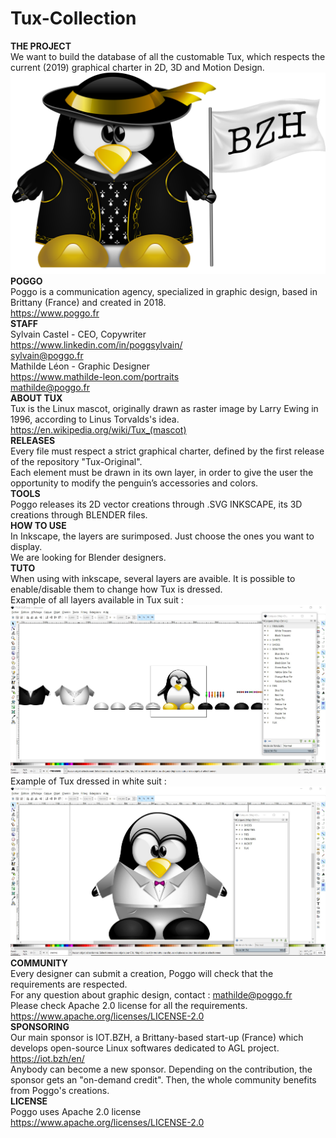 # Tux-Collection
<b>THE PROJECT</b><br>
We want to build the database of all the customable Tux, which respects the current (2019) graphical charter in 2D, 3D and Motion Design.<br>
<img src="./png examples/TUX BREIZH1.png">
<b>POGGO</b><br>
Poggo is a communication agency, specialized in graphic design, based in Brittany (France) and created in 2018.<br>
https://www.poggo.fr<br>
<b>STAFF</b><br>
Sylvain Castel - CEO, Copywriter<br>
https://www.linkedin.com/in/poggsylvain/<br>
sylvain@poggo.fr<br>
Mathilde Léon - Graphic Designer<br>
https://www.mathilde-leon.com/portraits<br>
mathilde@poggo.fr<br>
<b>ABOUT TUX</b><br>
Tux is the Linux mascot, originally drawn as raster image by Larry Ewing in 1996, according to Linus Torvalds's idea.<br>
https://en.wikipedia.org/wiki/Tux_(mascot)<br>
<b>RELEASES</b><br>
Every file must respect a strict graphical charter, defined by the first release of the repository "Tux-Original".<br>
Each element must be drawn in its own layer, in order to give the user the opportunity to modify the penguin’s accessories and colors.<br>
<b>TOOLS</b><br>
Poggo releases its 2D vector creations through .SVG INKSCAPE, its 3D creations through BLENDER files.<br>
<b>HOW TO USE</b><br>
In Inkscape, the layers are surimposed. Just choose the ones you want to display.<br>
We are looking for Blender designers.<br>
<b>TUTO</b><br>
When using with inkscape, several layers are avaible. It is possible to enable/disable them to change how Tux is dressed.<br>
Example of all layers available in Tux suit :<br>
<img src="./tuto/Tutorial1.jpg">
Example of Tux dressed in white suit :<br>
<img src="./tuto/Tutorial2.jpg">
<b>COMMUNITY</b><br>
Every designer can submit a creation, Poggo will check that the requirements are respected.<br>
For any question about graphic design, contact : mathilde@poggo.fr<br>
Please check Apache 2.0 license for all the requirements.<br>
https://www.apache.org/licenses/LICENSE-2.0<br>
<b>SPONSORING</b><br>
Our main sponsor is IOT.BZH, a Brittany-based start-up (France) which develops open-source Linux softwares dedicated to AGL project.<br>
https://iot.bzh/en/<br>
Anybody can become a new sponsor. Depending on the contribution, the sponsor gets an "on-demand credit". Then, the whole community benefits from Poggo's creations.<br>
<b>LICENSE</b><br>
Poggo uses Apache 2.0 license<br>
https://www.apache.org/licenses/LICENSE-2.0
